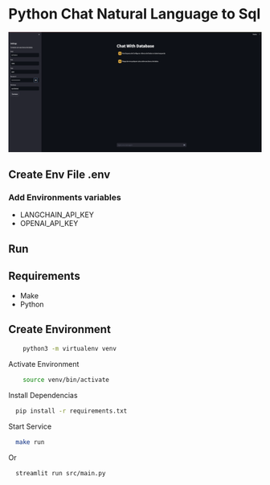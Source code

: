 # Python Chat Natural Language to Sql

![ui](ui.png)

## Create Env File .env
### Add Environments variables
- LANGCHAIN_API_KEY
- OPENAI_API_KEY

## Run

## Requirements
- Make
- Python


## Create Environment

```bash
    python3 -m virtualenv venv
```

Activate Environment 

```bash
    source venv/bin/activate 
```
Install Dependencias

```bash
  pip install -r requirements.txt
```


Start Service

```bash
  make run
```
Or
```bash
  streamlit run src/main.py
```


